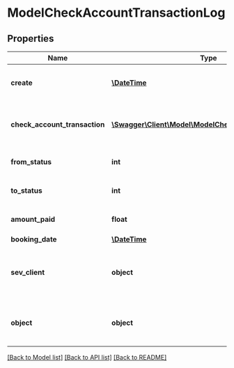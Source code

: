 # ModelCheckAccountTransactionLog

## Properties
Name | Type | Description | Notes
------------ | ------------- | ------------- | -------------
**create** | [**\DateTime**](\DateTime.md) | date the check account transaction log was created | [optional] 
**check_account_transaction** | [**\Swagger\Client\Model\ModelCheckAccountTransaction**](ModelCheckAccountTransaction.md) | the check account transaction to which the log refers | [optional] 
**from_status** | **int** | the status before the logged change | [optional] 
**to_status** | **int** | the status after the logged change | [optional] 
**amount_paid** | **float** | the logged amount which was paid | [optional] 
**booking_date** | [**\DateTime**](\DateTime.md) |  | [optional] 
**sev_client** | **object** | sevClient is the unique id every customer has and is used in nearly all operations | [optional] 
**object** | **object** | Invoice/Voucher to which the logged transaction belongs | [optional] 

[[Back to Model list]](../README.md#documentation-for-models) [[Back to API list]](../README.md#documentation-for-api-endpoints) [[Back to README]](../README.md)


